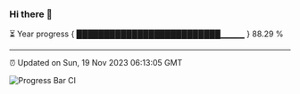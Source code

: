 ### Hi there 👋

⏳ Year progress { ██████████████████████████▁▁▁▁ } 88.29 %

---

⏰ Updated on Sun, 19 Nov 2023 06:13:05 GMT

![Progress Bar CI](https://github.com/liununu/liununu/workflows/Progress%20Bar%20CI/badge.svg)
